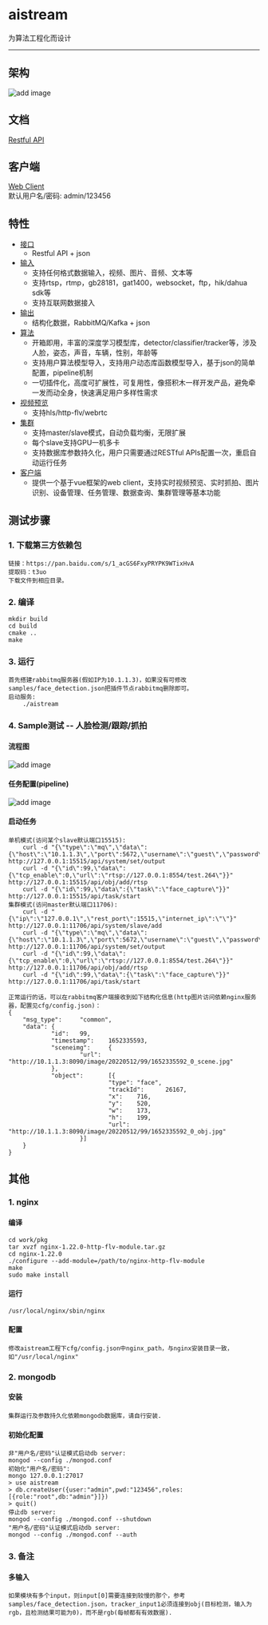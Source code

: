 # aistream
为算法工程化而设计
****

## 架构
![add image](doc/img/architecture.png)

## 文档
[Restful API](http://124.222.53.156:8080/restfulapi)

## 客户端
[Web Client](http://124.222.53.156:8080/aistream)  
默认用户名/密码: admin/123456

## 特性
* [接口](#文本)
    * Restful API + json
* [输入](#文本)
    * 支持任何格式数据输入，视频、图片、音频、文本等
    * 支持rtsp，rtmp，gb28181，gat1400，websocket，ftp，hik/dahua sdk等
    * 支持互联网数据接入
* [输出](#文本)
    * 结构化数据，RabbitMQ/Kafka + json
* [算法](#文本)
    * 开箱即用，丰富的深度学习模型库，detector/classifier/tracker等，涉及人脸，姿态，声音，车辆，性别，年龄等
    * 支持用户算法模型导入，支持用户动态库函数模型导入，基于json的简单配置，pipeline机制
    * 一切插件化，高度可扩展性，可复用性，像搭积木一样开发产品，避免牵一发而动全身，快速满足用户多样性需求
* [视频预览](#文本)
    * 支持hls/http-flv/webrtc
* [集群](#文本)
    * 支持master/slave模式，自动负载均衡，无限扩展
    * 每个slave支持GPU一机多卡
    * 支持数据库参数持久化，用户只需要通过RESTful APIs配置一次，重启自动运行任务
* [客户端](#文本)
    * 提供一个基于vue框架的web client，支持实时视频预览、实时抓拍、图片识别、设备管理、任务管理、数据查询、集群管理等基本功能

## 测试步骤
### 1. 下载第三方依赖包
    链接：https://pan.baidu.com/s/1_acGS6FxyPRYPK9WTixHvA
    提取码：t3uo
    下载文件到相应目录。
### 2. 编译
    mkdir build
    cd build
    cmake ..
    make
### 3. 运行
    首先搭建rabbitmq服务器(假如IP为10.1.1.3)，如果没有可修改samples/face_detection.json把插件节点rabbitmq删除即可。
    启动服务: 
        ./aistream
### 4. Sample测试 -- 人脸检测/跟踪/抓拍
#### 流程图
![add image](doc/img/face_capture_diagram.png)
#### 任务配置(pipeline)
![add image](doc/img/face_capture_json.png)
#### 启动任务
    单机模式(访问某个slave默认端口15515):
        curl -d "{\"type\":\"mq\",\"data\":{\"host\":\"10.1.1.3\",\"port\":5672,\"username\":\"guest\",\"password\":\"guest\",\"exchange\":\"amq.direct\",\"routingkey\":\"\"}}" http://127.0.0.1:15515/api/system/set/output
        curl -d "{\"id\":99,\"data\":{\"tcp_enable\":0,\"url\":\"rtsp://127.0.0.1:8554/test.264\"}}" http://127.0.0.1:15515/api/obj/add/rtsp
        curl -d "{\"id\":99,\"data\":{\"task\":\"face_capture\"}}" http://127.0.0.1:15515/api/task/start
    集群模式(访问master默认端口11706):
        curl -d "{\"ip\":\"127.0.0.1\",\"rest_port\":15515,\"internet_ip\":\"\"}" http://127.0.0.1:11706/api/system/slave/add
        curl -d "{\"type\":\"mq\",\"data\":{\"host\":\"10.1.1.3\",\"port\":5672,\"username\":\"guest\",\"password\":\"guest\",\"exchange\":\"amq.direct\",\"routingkey\":\"\"}}" http://127.0.0.1:11706/api/system/set/output
        curl -d "{\"id\":99,\"data\":{\"tcp_enable\":0,\"url\":\"rtsp://127.0.0.1:8554/test.264\"}}" http://127.0.0.1:11706/api/obj/add/rtsp
        curl -d "{\"id\":99,\"data\":{\"task\":\"face_capture\"}}" http://127.0.0.1:11706/api/task/start

    正常运行的话，可以在rabbitmq客户端接收到如下结构化信息(http图片访问依赖nginx服务器，配置见cfg/config.json)：
    {
        "msg_type":     "common",
        "data": {
                "id":   99,
                "timestamp":    1652335593,
                "sceneimg":     {
                        "url":  "http://10.1.1.3:8090/image/20220512/99/1652335592_0_scene.jpg"
                },
                "object":       [{
                                "type": "face",
                                "trackId":      26167,
                                "x":    716,
                                "y":    520,
                                "w":    173,
                                "h":    199,
                                "url":  "http://10.1.1.3:8090/image/20220512/99/1652335592_0_obj.jpg"
                        }]
        }
    }

## 其他
### 1. nginx
#### 编译
    cd work/pkg
    tar xvzf nginx-1.22.0-http-flv-module.tar.gz
    cd nginx-1.22.0
    ./configure --add-module=/path/to/nginx-http-flv-module
    make
    sudo make install
#### 运行
    /usr/local/nginx/sbin/nginx
#### 配置
    修改aistream工程下cfg/config.json中nginx_path，与nginx安装目录一致，如"/usr/local/nginx"
### 2. mongodb
#### 安装
    集群运行及参数持久化依赖mongodb数据库，请自行安装.
#### 初始化配置
    非"用户名/密码"认证模式启动db server:
    mongod --config ./mongod.conf
    初始化"用户名/密码":
    mongo 127.0.0.1:27017
    > use aistream
    > db.createUser({user:"admin",pwd:"123456",roles:[{role:"root",db:"admin"}]})
    > quit()
    停止db server:
    mongod --config ./mongod.conf --shutdown
    "用户名/密码"认证模式启动db server:
    mongod --config ./mongod.conf --auth
### 3. 备注
#### 多输入
    如果模块有多个input，则input[0]需要连接到较慢的那个，参考samples/face_detection.json，tracker_input1必须连接到obj(目标检测，输入为rgb，且检测结果可能为0)，而不是rgb(每帧都有有效数据).
    

